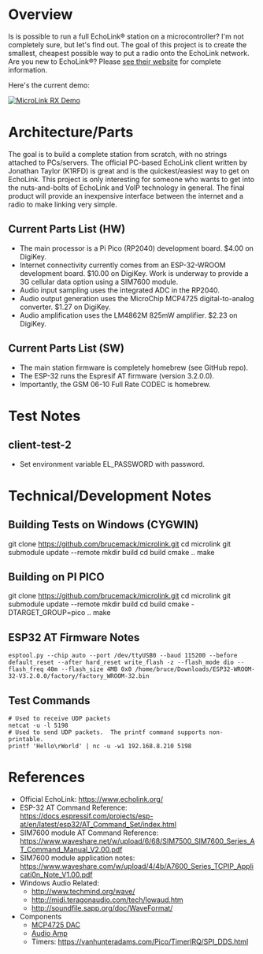 # Overview

Is is possible to run a full EchoLink&reg; station on a microcontroller?  I'm not completely sure, but
let's find out. The goal of this project is to create the smallest,
cheapest possible way to put a radio onto the EchoLink network. Are you new to EchoLink&reg;?  Please [see their 
website](https://www.echolink.org/) for complete information.

Here's the current demo:

[![MicroLink RX Demo](https://img.youtube.com/vi/rONuahJaLdY/0.jpg)](https://www.youtube.com/watch?v=rONuahJaLdY)

# Architecture/Parts

The goal is to build a complete station from scratch, with no strings attached to PCs/servers.  The official 
PC-based EchoLink client written by Jonathan Taylor (K1RFD) is great and is the quickest/easiest way to get on 
EchoLink. This project is only interesting for someone who wants to get into the nuts-and-bolts of EchoLink
and VoIP technology in general. The final product will provide an inexpensive interface between the internet
and a radio to make linking very simple.

## Current Parts List (HW)

* The main processor is a Pi Pico (RP2040) development board.  $4.00 on DigiKey.
* Internet connectivity currently comes from an ESP-32-WROOM development board. $10.00 on DigiKey. Work
is underway to provide a 3G cellular data option using a SIM7600 module.
* Audio input sampling uses the integrated ADC in the RP2040.
* Audio output generation uses the MicroChip MCP4725 digital-to-analog converter.  $1.27 on DigiKey.
* Audio amplification uses the LM4862M 825mW amplifier.  $2.23 on DigiKey.

## Current Parts List (SW)

* The main station firmware is completely homebrew (see GitHub repo).
* The ESP-32 runs the Espresif AT firmware (version 3.2.0.0).
* Importantly, the GSM 06-10 Full Rate CODEC is homebrew.

# Test Notes

## client-test-2

* Set environment variable EL_PASSWORD with password.

# Technical/Development Notes

## Building Tests on Windows (CYGWIN)

git clone https://github.com/brucemack/microlink.git
cd microlink
git submodule update --remote
mkdir build
cd build
cmake ..
make <target>

## Building on PI PICO

git clone https://github.com/brucemack/microlink.git
cd microlink
git submodule update --remote
mkdir build
cd build
cmake -DTARGET_GROUP=pico ..
make <target>

## ESP32 AT Firmware Notes

    esptool.py --chip auto --port /dev/ttyUSB0 --baud 115200 --before default_reset --after hard_reset write_flash -z --flash_mode dio --flash_freq 40m --flash_size 4MB 0x0 /home/bruce/Downloads/ESP32-WROOM-32-V3.2.0.0/factory/factory_WROOM-32.bin

## Test Commands

    # Used to receive UDP packets
    netcat -u -l 5198
    # Used to send UDP packets.  The printf command supports non-printable.
    printf 'Hello\rWorld' | nc -u -w1 192.168.8.210 5198

References
==========

* Official EchoLink: https://www.echolink.org/
* ESP-32 AT Command Reference: https://docs.espressif.com/projects/esp-at/en/latest/esp32/AT_Command_Set/index.html
* SIM7600 module AT Command Reference: https://www.waveshare.net/w/upload/6/68/SIM7500_SIM7600_Series_AT_Command_Manual_V2.00.pdf
* SIM7600 module application notes: https://www.waveshare.com/w/upload/4/4b/A7600_Series_TCPIP_Applicati0n_Note_V1.00.pdf
* Windows Audio Related: 
  - http://www.techmind.org/wave/
  - http://midi.teragonaudio.com/tech/lowaud.htm
  - http://soundfile.sapp.org/doc/WaveFormat/
* Components
  - [MCP4725 DAC](https://ww1.microchip.com/downloads/en/devicedoc/22039d.pdf)
  - [Audio Amp](https://www.ti.com/lit/ds/symlink/lm4862.pdf?HQS=dis-dk-null-digikeymode-dsf-pf-null-wwe&ts=1707335785542&ref_url=https%253A%252F%252Fwww.ti.com%252Fgeneral%252Fdocs%252Fsuppproductinfo.tsp%253FdistId%253D10%2526gotoUrl%253Dhttps%253A%252F%252Fwww.ti.com%252Flit%252Fgpn%252Flm4862)
  - Timers: https://vanhunteradams.com/Pico/TimerIRQ/SPI_DDS.html
